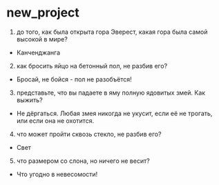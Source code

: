 # new_project

1) до того, как была открыта гора Эверест, какая гора была самой высокой в мире?
- Канченджанга


2) как бросить яйцо на бетонный пол, не разбив его?
- Бросай, не бойся - пол не разобъётся!

3) представьте, что вы падаете в яму полную ядовитых змей. Как выжить?
- Не дëргаться. Любая змея никогда не укусит, если еë не трогать, или если она не охотится. 

4) что может пройти сквозь стекло, не разбив его?
- Свет

5) что размером со слона, но ничего не весит?
- Что угодно в невесомости! 
